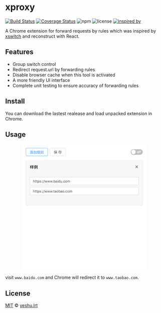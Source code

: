 # xproxy

[![Build Status](https://travis-ci.org/xdlrt/xproxy.svg?branch=master)](https://travis-ci.org/xdlrt/xproxy)
[![Coverage Status](https://coveralls.io/repos/github/xdlrt/xproxy/badge.svg?branch=master)](https://coveralls.io/github/xdlrt/xproxy?branch=master)
![npm](https://img.shields.io/badge/npm-v5.4.2-blue.svg)
![license](https://img.shields.io/badge/license-MIT-blue.svg)
[![inspired by](https://img.shields.io/badge/inspired%20by-xswitch-lightgrey.svg)](https://github.com/yize/xswitch)


A Chrome extension for forward requests by rules which was inspired by [xswitch](https://github.com/yize/xswitch) and reconstruct with React.

## Features

- Group switch control
- Redirect request.url by forwarding rules
- Disable browser cache when this tool is activated
- A more friendly UI interface
- Complete unit testing to ensure accuracy of forwarding rules

## Install 

You can download the lastest realease and load unpacked extension in Chrome.

## Usage

<p align="center">
  <img src="./assets/usage.png" width="400" />
</p>

visit `www.baidu.com` and Chrome will redirect it to `www.taobao.com`.

## License

[MIT](https://opensource.org/licenses/MIT) © [yeshu.lrt](https://xdlrt.github.io/)
